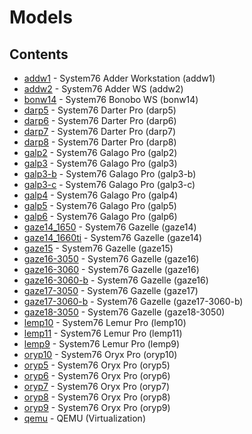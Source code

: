 # Models

## Contents

- [addw1](./addw1) - System76 Adder Workstation (addw1)
- [addw2](./addw2) - System76 Adder WS (addw2)
- [bonw14](./bonw14) - System76 Bonobo WS (bonw14)
- [darp5](./darp5) - System76 Darter Pro (darp5)
- [darp6](./darp6) - System76 Darter Pro (darp6)
- [darp7](./darp7) - System76 Darter Pro (darp7)
- [darp8](./darp8) - System76 Darter Pro (darp8)
- [galp2](./galp2) - System76 Galago Pro (galp2)
- [galp3](./galp3) - System76 Galago Pro (galp3)
- [galp3-b](./galp3-b) - System76 Galago Pro (galp3-b)
- [galp3-c](./galp3-c) - System76 Galago Pro (galp3-c)
- [galp4](./galp4) - System76 Galago Pro (galp4)
- [galp5](./galp5) - System76 Galago Pro (galp5)
- [galp6](./galp6) - System76 Galago Pro (galp6)
- [gaze14_1650](./gaze14_1650) - System76 Gazelle (gaze14)
- [gaze14_1660ti](./gaze14_1660ti) - System76 Gazelle (gaze14)
- [gaze15](./gaze15) - System76 Gazelle (gaze15)
- [gaze16-3050](./gaze16-3050) - System76 Gazelle (gaze16)
- [gaze16-3060](./gaze16-3060) - System76 Gazelle (gaze16)
- [gaze16-3060-b](./gaze16-3060-b) - System76 Gazelle (gaze16)
- [gaze17-3050](./gaze17-3050) - System76 Gazelle (gaze17)
- [gaze17-3060-b](./gaze17-3060-b) - System76 Gazelle (gaze17-3060-b)
- [gaze18-3050](./gaze18-3050) - System76 Gazelle (gaze18-3050)
- [lemp10](./lemp10) - System76 Lemur Pro (lemp10)
- [lemp11](./lemp11) - System76 Lemur Pro (lemp11)
- [lemp9](./lemp9) - System76 Lemur Pro (lemp9)
- [oryp10](./oryp10) - System76 Oryx Pro (oryp10)
- [oryp5](./oryp5) - System76 Oryx Pro (oryp5)
- [oryp6](./oryp6) - System76 Oryx Pro (oryp6)
- [oryp7](./oryp7) - System76 Oryx Pro (oryp7)
- [oryp8](./oryp8) - System76 Oryx Pro (oryp8)
- [oryp9](./oryp9) - System76 Oryx Pro (oryp9)
- [qemu](./qemu) - QEMU (Virtualization)
